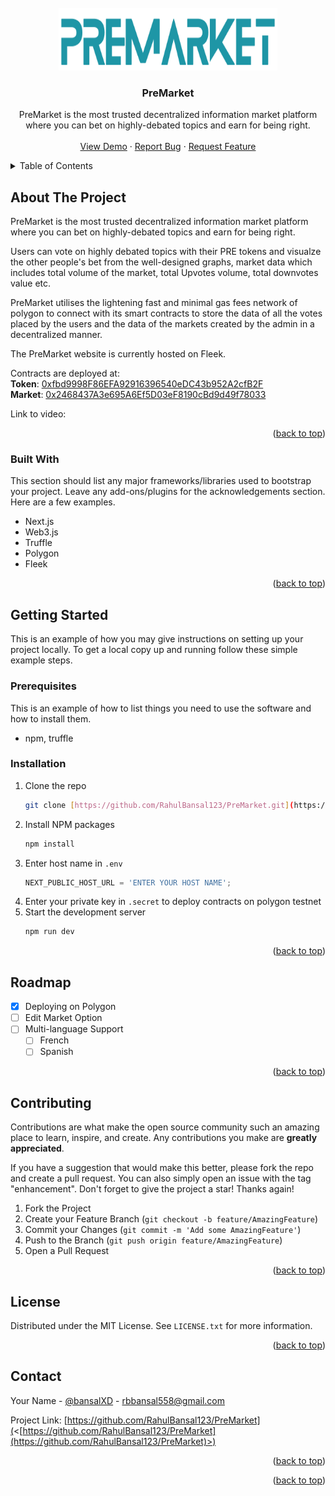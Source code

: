 <div id="top"></div>

<!-- PROJECT LOGO -->
<br />
<div align="center">
  <a href="https://github.com/RahulBansal123/PreMarket/blob/main/public/assets/images/logo.png">
    <img src="public/assets/images/logo.png" alt="Logo" width="350" height="100">
  </a>

  <h3 align="center">PreMarket</h3>

  <p align="center">
PreMarket is the most trusted decentralized information market platform where you can bet on highly-debated topics and earn for being right.
    <br />
    <br />
    <a href="https://lingering-lake-2927.on.fleek.co/">View Demo</a>
    ·
    <a href="https://github.com/RahulBansal123/PreMarket/issues">Report Bug</a>
    ·
    <a href="https://github.com/RahulBansal123/PreMarket/issues">Request Feature</a>
  </p>
</div>

<!-- TABLE OF CONTENTS -->
<details>
  <summary>Table of Contents</summary>
  <ol>
    <li>
      <a href="#about-the-project">About The Project</a>
      <ul>
        <li><a href="#built-with">Built With</a></li>
      </ul>
    </li>
    <li>
      <a href="#getting-started">Getting Started</a>
      <ul>
        <li><a href="#prerequisites">Prerequisites</a></li>
        <li><a href="#installation">Installation</a></li>
      </ul>
    </li>
    <li><a href="#roadmap">Roadmap</a></li>
    <li><a href="#contributing">Contributing</a></li>
    <li><a href="#license">License</a></li>
    <li><a href="#contact">Contact</a></li>
  </ol>
</details>

<!-- ABOUT THE PROJECT -->

## About The Project

PreMarket is the most trusted decentralized information market platform where you can bet on highly-debated topics and earn for being right.

Users can vote on highly debated topics with their PRE tokens and visualze the other people's bet from the well-designed graphs, market data which includes total volume of the market, total Upvotes volume, total downvotes value etc.

PreMarket utilises the lightening fast and minimal gas fees network of polygon to connect with its smart contracts to store the data of all the votes placed by the users and the data of the markets created by the admin in a decentralized manner.

The PreMarket website is currently hosted on Fleek.

Contracts are deployed at: <br/>
<b>Token</b>: [0xfbd9998F86EFA92916396540eDC43b952A2cfB2F](https://mumbai.polygonscan.com/address/0xfbd9998F86EFA92916396540eDC43b952A2cfB2F)<br/>
<b>Market</b>: [0x2468437A3e695A6Ef5D03eF8190cBd9d49f78033](https://mumbai.polygonscan.com/address/0x2468437A3e695A6Ef5D03eF8190cBd9d49f78033#code)

Link to video: []()

<p align="right">(<a href="#top">back to top</a>)</p>

### Built With

This section should list any major frameworks/libraries used to bootstrap your project. Leave any add-ons/plugins for the acknowledgements section. Here are a few examples.

- Next.js
- Web3.js
- Truffle
- Polygon
- Fleek

<p align="right">(<a href="#top">back to top</a>)</p>

<!-- GETTING STARTED -->

## Getting Started

This is an example of how you may give instructions on setting up your project locally.
To get a local copy up and running follow these simple example steps.

### Prerequisites

This is an example of how to list things you need to use the software and how to install them.

- npm, truffle

### Installation

1. Clone the repo
   ```sh
   git clone [https://github.com/RahulBansal123/PreMarket.git](https://github.com/RahulBansal123/PreMarket)
   ```
2. Install NPM packages
   ```sh
   npm install
   ```
3. Enter host name in `.env`
   ```js
   NEXT_PUBLIC_HOST_URL = 'ENTER YOUR HOST NAME';
   ```
4. Enter your private key in `.secret` to deploy contracts on polygon testnet
5. Start the development server
   ```sh
   npm run dev
   ```

<p align="right">(<a href="#top">back to top</a>)</p>

<!-- ROADMAP -->

## Roadmap

- [x] Deploying on Polygon
- [ ] Edit Market Option
- [ ] Multi-language Support
  - [ ] French
  - [ ] Spanish

<p align="right">(<a href="#top">back to top</a>)</p>

<!-- CONTRIBUTING -->

## Contributing

Contributions are what make the open source community such an amazing place to learn, inspire, and create. Any contributions you make are **greatly appreciated**.

If you have a suggestion that would make this better, please fork the repo and create a pull request. You can also simply open an issue with the tag "enhancement".
Don't forget to give the project a star! Thanks again!

1. Fork the Project
2. Create your Feature Branch (`git checkout -b feature/AmazingFeature`)
3. Commit your Changes (`git commit -m 'Add some AmazingFeature'`)
4. Push to the Branch (`git push origin feature/AmazingFeature`)
5. Open a Pull Request

<p align="right">(<a href="#top">back to top</a>)</p>

<!-- LICENSE -->

## License

Distributed under the MIT License. See `LICENSE.txt` for more information.

<p align="right">(<a href="#top">back to top</a>)</p>

<!-- CONTACT -->

## Contact

Your Name - [@bansalXD](<[https://twitter.com/bansalXD](https://twitter.com/BansalXD)>) - rbbansal558@gmail.com

Project Link: [https://github.com/RahulBansal123/PreMarket](<[https://github.com/RahulBansal123/PreMarket](https://github.com/RahulBansal123/PreMarket)>)

<p align="right">(<a href="#top">back to top</a>)</p>

<p align="right">(<a href="#top">back to top</a>)</p>
